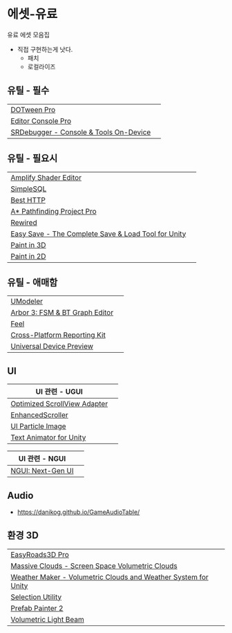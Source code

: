 # 에셋-유료

유료 에셋 모음집

- 직접 구현하는게 낫다.
  - 패치
  - 로컬라이즈


## 유틸 - 필수

|                                                                                                                                    |     |
| ---------------------------------------------------------------------------------------------------------------------------------- | --- |
| [DOTween Pro](https://assetstore.unity.com/packages/tools/visual-scripting/dotween-pro-32416)                                      |     |
| [Editor Console Pro](https://assetstore.unity.com/packages/tools/utilities/editor-console-pro-11889)                               |     |
| [SRDebugger - Console & Tools On-Device](https://assetstore.unity.com/packages/tools/gui/srdebugger-console-tools-on-device-27688) |     |


## 유틸 - 필요시

|                                                                                                                                                                     |     |
| ------------------------------------------------------------------------------------------------------------------------------------------------------------------- | --- |
| [Amplify Shader Editor](https://assetstore.unity.com/packages/tools/visual-scripting/amplify-shader-editor-68570)                                                   |     |
| [SimpleSQL](https://assetstore.unity.com/packages/tools/integration/simplesql-3845)                                                                                 |     |
| [Best HTTP](https://assetstore.unity.com/publishers/4137)                                                                                                           |     |
| [A* Pathfinding Project Pro](https://assetstore.unity.com/packages/tools/behavior-ai/a-pathfinding-project-pro-87744)                                               |     |
| [Rewired](https://assetstore.unity.com/packages/tools/utilities/rewired-21676)                                                                                      |     |
| [Easy Save - The Complete Save & Load Tool for Unity](https://assetstore.unity.com/packages/tools/utilities/easy-save-the-complete-save-data-serializer-system-768) |     |
| [Paint in 3D](https://assetstore.unity.com/packages/tools/painting/paint-in-3d-26286)                                                                               |     |
| [Paint in 2D](https://assetstore.unity.com/packages/tools/painting/paint-in-2d-270105)                                                                              |     |


## 유틸 - 애매함

|                                                                                                                                   |     |
| --------------------------------------------------------------------------------------------------------------------------------- | --- |
| [UModeler](https://assetstore.unity.com/packages/tools/modeling/umodeler-80868)                                                   |     |
| [Arbor 3: FSM & BT Graph Editor](https://assetstore.unity.com/packages/tools/visual-scripting/arbor-3-fsm-bt-graph-editor-112239) |     |
| [Feel](https://assetstore.unity.com/packages/tools/particles-effects/feel-183370)                                                 |     |
| [Cross-Platform Reporting Kit](https://assetstore.unity.com/packages/tools/integration/cross-platform-reporting-kit-221269)       |     |
| [Universal Device Preview](https://assetstore.unity.com/packages/tools/utilities/universal-device-preview-82015)                  |     |


## UI

| UI 관련 - UGUI                                                                                                     |     |
| ------------------------------------------------------------------------------------------------------------------ | --- |
| [Optimized ScrollView Adapter](https://assetstore.unity.com/packages/tools/gui/optimized-scrollview-adapter-68436) |     |
| [EnhancedScroller](https://assetstore.unity.com/packages/tools/gui/enhancedscroller-36378)                         |     |
| [UI Particle Image](https://assetstore.unity.com/packages/tools/gui/ui-particle-image-235001)                      |     |
| [Text Animator for Unity](https://assetstore.unity.com/packages/tools/gui/text-animator-for-unity-254677)          |     |


| UI 관련 - NGUI                                                                             |     |
| ------------------------------------------------------------------------------------------ | --- |
| [NGUI: Next-Gen UI](https://assetstore.unity.com/packages/tools/gui/ngui-next-gen-ui-2413) |     |


## Audio

- <https://danikog.github.io/GameAudioTable/>

## 환경 3D

|                                                                                                                                                                                                    |     |
| -------------------------------------------------------------------------------------------------------------------------------------------------------------------------------------------------- | --- |
| [EasyRoads3D Pro](https://assetstore.unity.com/packages/tools/terrain/easyroads3d-pro-v3-469)                                                                                                      |     |
| [Massive Clouds - Screen Space Volumetric Clouds](https://assetstore.unity.com/packages/vfx/shaders/fullscreen-camera-effects/massive-clouds-screen-space-volumetric-clouds-131898)                |     |
| [Weather Maker - Volumetric Clouds and Weather System for Unity](https://assetstore.unity.com/packages/tools/particles-effects/weather-maker-volumetric-clouds-and-weather-system-for-unity-60955) |     |
| [Selection Utility](https://assetstore.unity.com/packages/tools/utilities/selection-utility-179537)                                                                                                |
| [Prefab Painter 2](https://assetstore.unity.com/packages/tools/painting/prefab-painter-2-61331)                                                                                                    |
| [Volumetric Light Beam](https://assetstore.unity.com/packages/vfx/shaders/volumetric-light-beam-99888?locale=ko-KR)                                                                                |     |